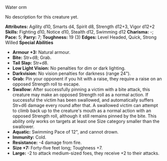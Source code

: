 Water orm

No description for this creature yet.

**Attributes:** Agility d10, Smarts d4, Spirit d8, Strength d12+3, Vigor
d12+2
**Skills:** Fighting d10, Notice d10, Stealth d12, Swimming d12
**Charisma:** -; **Pace:** 5; **Parry:** 7; **Toughness:** 19 (3)
**Edges:** Level Headed, Quick, Strong Willed
**Special Abilities**
- **Armour +3:** Natural armour.
- **Bite:** Str+d8; Grab.
- **Tail Slap:** Str+d8.
- **Low Light Vision:** No penalties for dim or dark lighting.
- **Darkvision:** No vision penalties for darkness (range 24").
- **Grab:** Pin your opponent if you hit with a raise, they require a
raise on an opposed Strength roll to escape.
- **Swallow:** After successfully pinning a victim with a bite attack,
this creature may make an opposed Strength roll as a normal action. If
successful the victim has been swallowed, and automatically suffers
Str+d6 damage every round after that. A swallowed victim can attempt to
climb back up to the creature's mouth as a normal action with an
opposed Strength roll, although it still remains pinned by the bite.
This ability only works on targets at least one Size category smaller
than the swallower.
- **Aquatic:** Swimming Pace of 12", and cannot drown.
- **Immunity:** Cold.
- **Resistance:** -4 damage from fire.
- **Size +7:** Forty-five feet long; Toughness +7.
- **Large:** -2 to attack medium-sized foes, they receive +2 to their
attacks.

